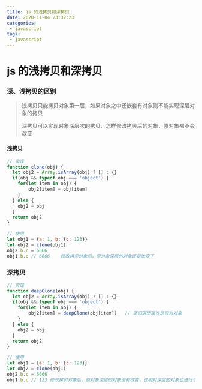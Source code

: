 ```yaml
---
title: js 的浅拷贝和深拷贝
date: 2020-11-04 23:32:23
categories:
 - javascript
tags:
 - javascript
---
```


# js 的浅拷贝和深拷贝



### 深、浅拷贝的区别

> 浅拷贝只能拷贝对象第一层，如果对象之中还嵌套有对象则不能实现深层对象的拷贝
>
> 深拷贝可以实现对象深层次的拷贝，怎样修改拷贝后的对象，原对象都不会改变






#### 浅拷贝





```javascript
// 实现
function clone(obj) {
  let obj2 = Array.isArray(obj) ? [] : {}
  if(obj && typeof obj === 'object') {
  	for(let item in obj) {
    	obj2[item] = obj[item]
  	}  
  } else {
    obj2 = obj
  }
  return obj2
}

// 使用
let obj1 = {a: 1, b: {c: 123}}
let obj2 = clone(obj1)
obj2.b.c = 6666
obj1.b.c // 6666	修改拷贝对象后，原对象深层的对象还是改变了
```







### 深拷贝





```javascript
// 实现
function deepClone(obj) {
  let obj2 = Array.isArray(obj) ? [] : {}
  if(obj && typeof obj === 'object') {
  	for(let item in obj) {
    	obj2[item] = deepClone(obj[item])	// 递归遍历属性是否为对象
  	}  
  } else {
    obj2 = obj
  }
  return obj2
}

// 使用
let obj1 = {a: 1, b: {c: 123}}
let obj2 = clone(obj1)
obj2.b.c = 6666
obj1.b.c // 123	修改拷贝对象后，原对象深层的对象没有改变，说明对深层的对象也进行了拷贝
```



